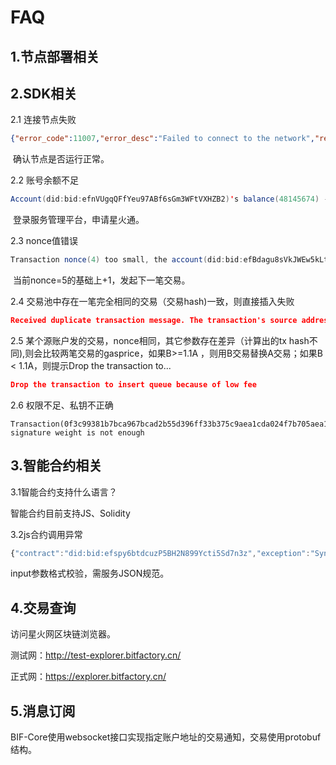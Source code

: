 # FAQ

## 1.节点部署相关

## 2.SDK相关

2.1 连接节点失败

```json
{"error_code":11007,"error_desc":"Failed to connect to the network","result":{"hash":null}}
```

​    确认节点是否运行正常。

2.2 账号余额不足

```java
Account(did:bid:efnVUgqQFfYeu97ABf6sGm3WFtVXHZB2)'s balance(48145674) - base_reserve(0) is not enough for payment (100000000)
```

​     登录服务管理平台，申请星火通。

2.3 nonce值错误

```java
Transaction nonce(4) too small, the account(did:bid:efBdagu8sVkJWEw5kLt1w69bxa85Kuag) nonce is (5)
```

​    当前nonce=5的基础上+1，发起下一笔交易。

2.4 交易池中存在一笔完全相同的交易（交易hash)一致，则直接插入失败

```json
Received duplicate transaction message. The transaction's source address is did:bid:efnVUgqQFfYeu97ABf6sGm3WFtVXHZB2, and hash is d0cd3c87
```

2.5 某个源账户发的交易，nonce相同，其它参数存在差异（计算出的tx hash不同),则会比较两笔交易的gasprice，如果B>=1.1A ，则用B交易替换A交易；如果B < 1.1A，则提示Drop the transaction to...

```json
Drop the transaction to insert queue because of low fee
```

2.6 权限不足、私钥不正确

```
Transaction(0f3c99381b7bca967bcad2b55d396ff33b375c9aea1cda024f7b705aea1a2e5c) signature weight is not enough
```

## 3.智能合约相关

3.1智能合约支持什么语言？

智能合约目前支持JS、Solidity

3.2js合约调用异常

```js
{"contract":"did:bid:efspy6btdcuzP5BH2N899Ycti5Sd7n3z","exception":"SyntaxError: Unexpected token \r in JSON at position 1457","linenum":34,"stack":"SyntaxError: Unexpected token \r in JSON at position 1457\n at JSON.parse (<anonymous>)\n at main (__enable_check_time__:83:22)"}
```

input参数格式校验，需服务JSON规范。

## 4.交易查询

访问星火网区块链浏览器。

测试网：http://test-explorer.bitfactory.cn/

正式网：https://explorer.bitfactory.cn/

## 5.消息订阅

BIF-Core使用websocket接口实现指定账户地址的交易通知，交易使用protobuf结构。